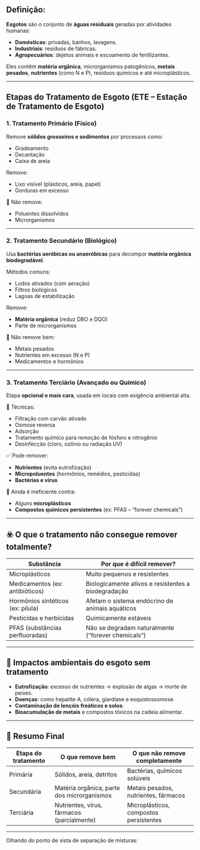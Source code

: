 ## Definição:

**Esgotos** são o conjunto de **águas residuais** geradas por atividades humanas:

- **Domésticas**: privadas, banhos, lavagens.
-  **Industriais**: resíduos de fábricas.
-  **Agropecuários**: dejetos animais e escoamento de fertilizantes.

Eles contêm **matéria orgânica**, microrganismos patogênicos, **metais pesados**, **nutrientes** (como N e P), resíduos químicos e até microplásticos.

---
## Etapas do Tratamento de Esgoto (ETE – Estação de Tratamento de Esgoto)

### 1. **Tratamento Primário (Físico)**

Remove **sólidos grosseiros e sedimentos** por processos como:
- Gradeamento
- Decantação
- Caixa de areia

 Remove:
- Lixo visível (plásticos, areia, papel)
- Gorduras em excesso

🚫 Não remove:
- Poluentes dissolvidos
- Microrganismos
---
### 2. **Tratamento Secundário (Biológico)**

Usa **bactérias aeróbicas ou anaeróbicas** para decompor **matéria orgânica biodegradável**.

 Métodos comuns:
- Lodos ativados (com aeração)
- Filtros biológicos
- Lagoas de estabilização

 Remove:
- **Matéria orgânica** (reduz DBO e DQO)
- Parte de microrganismos

🚫 Não remove bem:
- Metais pesados
- Nutrientes em excesso (N e P)
- Medicamentos e hormônios

---
### 3. **Tratamento Terciário (Avançado ou Químico)**

Etapa **opcional e mais cara**, usada em locais com exigência ambiental alta.

🧪 Técnicas:
- Filtração com carvão ativado
- Osmose reversa
- Adsorção
- Tratamento químico para remoção de fósforo e nitrogênio
- Desinfecção (cloro, ozônio ou radiação UV)

✅ Pode remover:
- **Nutrientes** (evita eutrofização)
- **Micropoluentes** (hormônios, remédios, pesticidas)
- **Bactérias e vírus**

🚫 Ainda é ineficiente contra:
- Alguns **microplásticos**
- **Compostos químicos persistentes** (ex: PFAS – “forever chemicals”)

---

## ☣️ O que o tratamento **não consegue remover totalmente**?

|Substância|Por que é difícil remover?|
|---|---|
|Microplásticos|Muito pequenos e resistentes|
|Medicamentos (ex: antibióticos)|Biologicamente ativos e resistentes a biodegradação|
|Hormônios sintéticos (ex: pílula)|Afetam o sistema endócrino de animais aquáticos|
|Pesticidas e herbicidas|Quimicamente estáveis|
|PFAS (substâncias perfluoradas)|Não se degradam naturalmente (“forever chemicals”)|

---

## 🧪 Impactos ambientais do esgoto sem tratamento

- **Eutrofização**: excesso de nutrientes → explosão de algas → morte de peixes.
- **Doenças**: como hepatite A, cólera, giardíase e esquistossomose.
- **Contaminação de lençóis freáticos e solos**.
- **Bioacumulação de metais** e compostos tóxicos na cadeia alimentar.

---
## 🧠 Resumo Final

|Etapa do tratamento|O que remove bem|O que não remove completamente|
|---|---|---|
|Primária|Sólidos, areia, detritos|Bactérias, químicos solúveis|
|Secundária|Matéria orgânica, parte dos microrganismos|Metais pesados, nutrientes, fármacos|
|Terciária|Nutrientes, vírus, fármacos (parcialmente)|Microplásticos, compostos persistentes|

----

Olhando do ponto de vista de separação de misturas:

